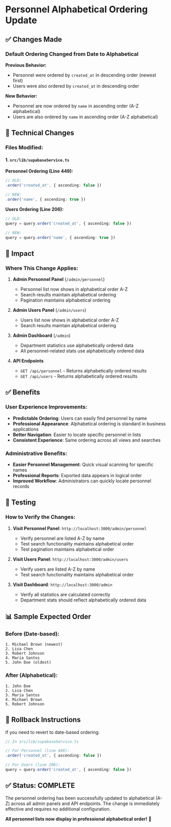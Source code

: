 # Personnel Alphabetical Ordering Update

## ✅ Changes Made

### **Default Ordering Changed from Date to Alphabetical**

**Previous Behavior:**
- Personnel were ordered by `created_at` in descending order (newest first)
- Users were also ordered by `created_at` in descending order

**New Behavior:**
- Personnel are now ordered by `name` in ascending order (A-Z alphabetical)
- Users are also ordered by `name` in ascending order (A-Z alphabetical)

## 🔧 Technical Changes

### **Files Modified:**

#### **1. `src/lib/supabaseService.ts`**

**Personnel Ordering (Line 449):**
```typescript
// OLD:
.order('created_at', { ascending: false })

// NEW:
.order('name', { ascending: true })
```

**Users Ordering (Line 206):**
```typescript
// OLD:
query = query.order('created_at', { ascending: false })

// NEW:
query = query.order('name', { ascending: true })
```

## 🎯 Impact

### **Where This Change Applies:**

1. **Admin Personnel Panel** (`/admin/personnel`)
   - Personnel list now shows in alphabetical order A-Z
   - Search results maintain alphabetical ordering
   - Pagination maintains alphabetical ordering

2. **Admin Users Panel** (`/admin/users`)
   - Users list now shows in alphabetical order A-Z
   - Search results maintain alphabetical ordering

3. **Admin Dashboard** (`/admin`)
   - Department statistics use alphabetically ordered data
   - All personnel-related stats use alphabetically ordered data

4. **API Endpoints**
   - `GET /api/personnel` - Returns alphabetically ordered results
   - `GET /api/users` - Returns alphabetically ordered results

## ✅ Benefits

### **User Experience Improvements:**
- **Predictable Ordering**: Users can easily find personnel by name
- **Professional Appearance**: Alphabetical ordering is standard in business applications
- **Better Navigation**: Easier to locate specific personnel in lists
- **Consistent Experience**: Same ordering across all views and searches

### **Administrative Benefits:**
- **Easier Personnel Management**: Quick visual scanning for specific names
- **Professional Reports**: Exported data appears in logical order
- **Improved Workflow**: Administrators can quickly locate personnel records

## 🧪 Testing

### **How to Verify the Changes:**

1. **Visit Personnel Panel**: `http://localhost:3000/admin/personnel`
   - Verify personnel are listed A-Z by name
   - Test search functionality maintains alphabetical order
   - Test pagination maintains alphabetical order

2. **Visit Users Panel**: `http://localhost:3000/admin/users`
   - Verify users are listed A-Z by name
   - Test search functionality maintains alphabetical order

3. **Visit Dashboard**: `http://localhost:3000/admin`
   - Verify all statistics are calculated correctly
   - Department stats should reflect alphabetically ordered data

## 📊 Sample Expected Order

### **Before (Date-based):**
```
1. Michael Brown (newest)
2. Lisa Chen
3. Robert Johnson
4. Maria Santos
5. John Doe (oldest)
```

### **After (Alphabetical):**
```
1. John Doe
2. Lisa Chen
3. Maria Santos
4. Michael Brown
5. Robert Johnson
```

## 🔄 Rollback Instructions

If you need to revert to date-based ordering:

```typescript
// In src/lib/supabaseService.ts

// For Personnel (line 449):
.order('created_at', { ascending: false })

// For Users (line 206):
query = query.order('created_at', { ascending: false })
```

## ✅ Status: **COMPLETE**

The personnel ordering has been successfully updated to alphabetical (A-Z) across all admin panels and API endpoints. The change is immediately effective and requires no additional configuration.

**All personnel lists now display in professional alphabetical order!** 🎉
